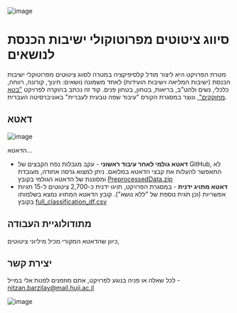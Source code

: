 ![image](https://user-images.githubusercontent.com/36603609/187043101-96fcfe10-54a8-4164-b079-29297f66fcbd.png)
# סיווג ציטוטים מפרוטוקולי ישיבות הכנסת לנושאים

מטרת הפרויקט היא ליצור מודל קלסיפיקציה במטרה לסווג ציטוטים מפרוטוקלי ישיבות הכנסת (ישיבות המליאה וישיבות הועידות) לאחד משמונה נושאים: חינוך, קורונה, רווחה, כלכלי, נשים ולהט"ב, בריאות, בטחון, בטחון פנים. 
קוד זה נכתב בהוקרה לפרויקט ["בטא מחוקקים"](https://betaknesset.com/), ונוצר במסגרת הקורס "עיבוד שפה טבעית לעברית" באוניברסיטה העברית.




## דאטא

![image](https://user-images.githubusercontent.com/36603609/187043179-4586a9d2-9575-4cb8-83e2-673a404b88cd.png)

הדאטא...
* **דאטא גולמי לאחר עיבוד ראשוני** - עקב מגבלות נפח הקבצים של GitHub, לא התאפשר להעלות את קבצי הדאטא במלואם. ניתן למצוא גרסה אחודה, מעובדת ומסוננת של הדאטא הגולמי בקובץ [
PreprocessedData.zip](https://github.com/NitzanBarzilay/KnessetTopicClassification/tree/main/data/1%20-%20Original%20data)
* **דאטא מתויג ידנית** - במסגרת הפרויקט, תויגו ידנית כ-2,700 ציטוטים ל-15 תגיות אפשריות (וכן תגית נוספת של "ללא נושא"). קובץ הדאטא המתויג נמצא בשלמותו בקובץ [full_classification_df.csv](https://github.com/NitzanBarzilay/KnessetTopicClassification/tree/main/data/6%20-%20Classification%20data)


## מתודולוגיית העבודה
כיוון שהדאטא המקורי מכיל מיליוני ציטוטים, 

## יצירת קשר
לכל שאלה או פניה בנוגע לפרויקט, אתם מוזמנים לפנות אלי במייל - nitzan.barzilay@mail.huji.ac.il

![image](https://user-images.githubusercontent.com/36603609/187043257-4ec38889-28da-4eff-abba-4464499d5d87.png)

